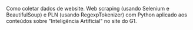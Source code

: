 Como coletar dados de website. 
Web scraping (usando Selenium e BeautifulSoup) e PLN (usando RegexpTokenizer) com Python aplicado aos conteúdos sobre "Inteligência Artificial" no site do G1.